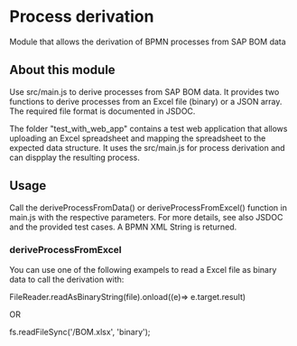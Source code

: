 # Process derivation

Module that allows the derivation of BPMN processes from SAP BOM data

## About this module

Use src/main.js to derive processes from SAP BOM data.
It provides two functions to derive processes from an Excel file (binary) or a JSON array.
The required file format is documented in JSDOC.

The folder "test_with_web_app" contains a test web application that allows uploading an Excel spreadsheet and mapping the spreadsheet to the expected data structure. It uses the src/main.js for process derivation and can dispplay the resulting process.

## Usage

Call the deriveProcessFromData() or deriveProcessFromExcel() function in main.js with the respective parameters. For more details, see also JSDOC and the provided test cases.
A BPMN XML String is returned.

### deriveProcessFromExcel

You can use one of the following exampels to read a Excel file as binary data to call the derivation with:

FileReader.readAsBinaryString(file).onload((e)=> e.target.result)

OR

fs.readFileSync('/BOM.xlsx', 'binary');
